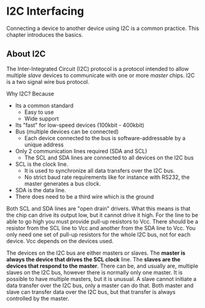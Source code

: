 # I2C Interfacing

Connecting a device to another device using I2C is a common practice. This chapter introduces the basics.

## About I2C

The Inter-Integrated Circuit (I2C) protocol is a protocol intended to allow multiple *slave* devices to communicate with one or more *master* chips. I2C is a two signal wire bus protocol.

Why I2C? Because

* Its a common standard
  * Easy to use
  * Wide support
* Its "fast" for low-speed devices (100kbit - 400kbit)
* Bus (multiple devices can be connected)
  * Each device connected to the bus is software-addressable by a unique address
* Only 2 communication lines required (SDA and SCL)
  * The SCL and SDA lines are connected to all devices on the I2C bus
* SCL is the clock line.
  * It is used to synchronize all data transfers over the I2C bus.
  * No strict baud rate requirements like for instance with RS232, the master generates a bus clock.
* SDA is the data line.
* There does need to be a third wire which is the ground

<!-- TODO: Image of i2c bus -->

Both SCL and SDA lines are "open drain" drivers. What this means is that the chip can drive its output low, but it cannot drive it high. For the line to be able to go high you must provide pull-up resistors to Vcc. There should be a resistor from the SCL line to Vcc and another from the SDA line to Vcc. You only need one set of pull-up resistors for the whole I2C bus, not for each device. Vcc depends on the devices used.

The devices on the I2C bus are either masters or slaves. The **master is always the device that drives the SCL clock** line. The **slaves are the devices that respond to the master**. There can be, and usually are, multiple slaves on the I2C bus, however there is normally only one master. It is possible to have multiple masters, but it is unusual. A slave cannot initiate a data transfer over the I2C bus, only a master can do that. Both master and slave can transfer data over the I2C bus, but that transfer is always controlled by the master.